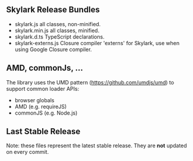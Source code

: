 ## Skylark Release Bundles

- skylark.js          all classes, non-minified.
- skylark.min.js      all classes, minified.
- skylark.d.ts        TypeScript declarations.
- skylark-externs.js  Closure compiler 'externs' for Skylark, use when using Google Closure compiler.

## AMD, commonJs, ...
The library uses the UMD pattern (https://github.com/umdjs/umd) to support
common loader APIs:
- browser globals
- AMD (e.g. requireJS)
- commonJS (e.g. Node.js)


## Last Stable Release
Note: these files represent the latest stable release. They are
**not** updated on every commit.

